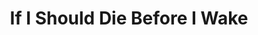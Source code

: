 ---
title: "If I Should Die Before I Wake"
year: 1952
rating: 3.5
stars: "★★★½"
liked: false
rewatched: false
permalink: "if-i-should-die-before-i-wake-1952"
watched_on: 2025-02-08
---